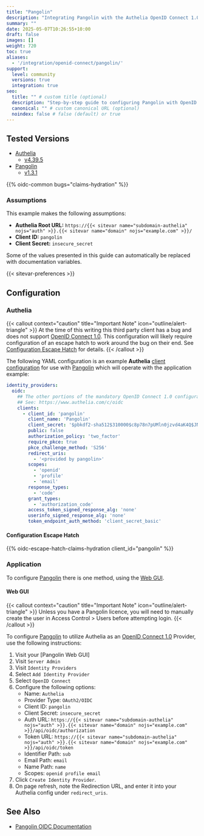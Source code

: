 ```yaml
---
title: "Pangolin"
description: "Integrating Pangolin with the Authelia OpenID Connect 1.0 Provider."
summary: ""
date: 2025-05-07T10:26:55+10:00
draft: false
images: []
weight: 720
toc: true
aliases:
  - '/integration/openid-connect/pangolin/'
support:
  level: community
  versions: true
  integration: true
seo:
  title: "" # custom title (optional)
  description: "Step-by-step guide to configuring Pangolin with OpenID Connect 1.0 for secure SSO. Enhance your login flow using Authelia’s modern identity management."
  canonical: "" # custom canonical URL (optional)
  noindex: false # false (default) or true
---
```


## Tested Versions

- [Authelia]
  - [v4.39.5](https://github.com/authelia/authelia/releases/tag/v4.39.5)
- [Pangolin]
  - [v1.3.1](https://github.com/fosrl/pangolin/releases/tag/1.3.1)

{{% oidc-common bugs="claims-hydration" %}}

### Assumptions

This example makes the following assumptions:

- __Authelia Root URL:__ `https://{{< sitevar name="subdomain-authelia" nojs="auth" >}}.{{< sitevar name="domain" nojs="example.com" >}}/`
- __Client ID:__ `pangolin`
- __Client Secret:__ `insecure_secret`

Some of the values presented in this guide can automatically be replaced with documentation variables.

{{< sitevar-preferences >}}

## Configuration

### Authelia

{{< callout context="caution" title="Important Note" icon="outline/alert-triangle" >}}
At the time of this writing this third party client has a bug and does not support [OpenID Connect 1.0](https://openid.net/specs/openid-connect-core-1_0.html). This
configuration will likely require configuration of an escape hatch to work around the bug on their end. See
[Configuration Escape Hatch](#configuration-escape-hatch) for details.
{{< /callout >}}

The following YAML configuration is an example __Authelia__ [client configuration] for use with [Pangolin] which will
operate with the application example:

```yaml {title="configuration.yml"}
identity_providers:
  oidc:
    ## The other portions of the mandatory OpenID Connect 1.0 configuration go here.
    ## See: https://www.authelia.com/c/oidc
    clients:
      - client_id: 'pangolin'
        client_name: 'Pangolin'
        client_secret: '$pbkdf2-sha512$310000$c8p78n7pUMln0jzvd4aK4Q$JNRBzwAo0ek5qKn50cFzzvE9RXV88h1wJn5KGiHrD0YKtZaR/nCb2CJPOsKaPK0hjf.9yHxzQGZziziccp6Yng'  # The digest of 'insecure_secret'.
        public: false
        authorization_policy: 'two_factor'
        require_pkce: true
        pkce_challenge_method: 'S256'
        redirect_uris:
          - '<provided by pangolin>'
        scopes:
          - 'openid'
          - 'profile'
          - 'email'
        response_types:
          - 'code'
        grant_types:
          - 'authorization_code'
        access_token_signed_response_alg: 'none'
        userinfo_signed_response_alg: 'none'
        token_endpoint_auth_method: 'client_secret_basic'
```

#### Configuration Escape Hatch

{{% oidc-escape-hatch-claims-hydration client_id="pangolin" %}}

### Application

To configure [Pangolin] there is one method, using the [Web GUI](#web-gui).

#### Web GUI

{{< callout context="caution" title="Important Note" icon="outline/alert-triangle" >}}
Unless you have a Pangolin licence, you will need to manually create the user in Access Control > Users before attempting login.
{{< /callout >}}

To configure [Pangolin] to utilize Authelia as an [OpenID Connect 1.0] Provider, use the following
instructions:

1. Visit your [Pangolin Web GUI]
2. Visit `Server Admin`
3. Visit `Identity Providers`
4. Select `Add Identity Provider`
5. Select `OpenID Connect`
6. Configure the following options:
   - Name: `Authelia`
   - Provider Type: `OAuth2/OIDC`
   - Client ID: `pangolin`
   - Client Secret: `insecure_secret`
   - Auth URL: `https://{{< sitevar name="subdomain-authelia" nojs="auth" >}}.{{< sitevar name="domain" nojs="example.com" >}}/api/oidc/authorization`
   - Token URL: `https://{{< sitevar name="subdomain-authelia" nojs="auth" >}}.{{< sitevar name="domain" nojs="example.com" >}}/api/oidc/token`
   - Identifier Path: `sub`
   - Email Path: `email`
   - Name Path: `name`
   - Scopes: `openid profile email`
7. Click `Create Identity Provider`.
8. On page refresh, note the Redirection URL, and enter it into your Authelia config under `redirect_uris`.

## See Also

- [Pangolin OIDC Documentation](https://docs.fossorial.io/Pangolin/Identity%20Providers/configuring-identity-providers)

[Authelia]: https://www.authelia.com
[Pangolin]: https://fossorial.io/
[OpenID Connect 1.0]: ../../openid-connect/introduction.md
[client configuration]: ../../../configuration/identity-providers/openid-connect/clients.md
